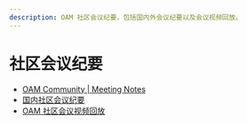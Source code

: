```yaml
---
description: OAM 社区会议纪要，包括国内外会议纪要以及会议视频回放。
---
```


# 社区会议纪要

* [OAM Community \| Meeting Notes](https://docs.google.com/document/d/1nqdFEyULekyksFHtFvgvFAYE-0AMHKoS3RMnaKsarjs/edit#heading=h.dqv3h5vyi0ys)
* [国内社区会议纪要](https://shimo.im/docs/w8CgdyYGWjtYJ3XP)
* [OAM 社区会议视频回放](https://space.bilibili.com/180074935/channel/detail?cid=138178)


